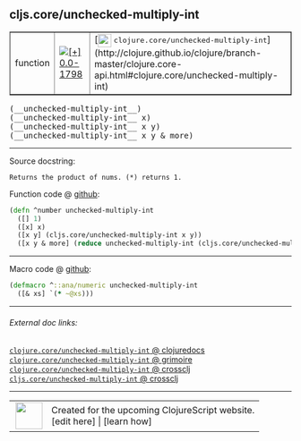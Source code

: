## cljs.core/unchecked-multiply-int



 <table border="1">
<tr>
<td>function</td>
<td><a href="https://github.com/cljsinfo/cljs-api-docs/tree/0.0-1798"><img valign="middle" alt="[+] 0.0-1798" title="Added in 0.0-1798" src="https://img.shields.io/badge/+-0.0--1798-lightgrey.svg"></a> </td>
<td>
[<img height="24px" valign="middle" src="http://i.imgur.com/1GjPKvB.png"> <samp>clojure.core/unchecked-multiply-int</samp>](http://clojure.github.io/clojure/branch-master/clojure.core-api.html#clojure.core/unchecked-multiply-int)
</td>
</tr>
</table>


 <samp>
(__unchecked-multiply-int__)<br>
</samp>
 <samp>
(__unchecked-multiply-int__ x)<br>
</samp>
 <samp>
(__unchecked-multiply-int__ x y)<br>
</samp>
 <samp>
(__unchecked-multiply-int__ x y & more)<br>
</samp>

---





Source docstring:

```
Returns the product of nums. (*) returns 1.
```


Function code @ [github](https://github.com/clojure/clojurescript/blob/r2134/src/cljs/cljs/core.cljs#L1601-L1606):

```clj
(defn ^number unchecked-multiply-int
  ([] 1)
  ([x] x)
  ([x y] (cljs.core/unchecked-multiply-int x y))
  ([x y & more] (reduce unchecked-multiply-int (cljs.core/unchecked-multiply-int x y) more)))
```

<!--
Repo - tag - source tree - lines:

 <pre>
clojurescript @ r2134
└── src
    └── cljs
        └── cljs
            └── <ins>[core.cljs:1601-1606](https://github.com/clojure/clojurescript/blob/r2134/src/cljs/cljs/core.cljs#L1601-L1606)</ins>
</pre>

-->

---

Macro code @ [github](https://github.com/clojure/clojurescript/blob/r2134/src/clj/cljs/core.clj#L371-L372):

```clj
(defmacro ^::ana/numeric unchecked-multiply-int
  ([& xs] `(* ~@xs)))
```

<!--
Repo - tag - source tree - lines:

 <pre>
clojurescript @ r2134
└── src
    └── clj
        └── cljs
            └── <ins>[core.clj:371-372](https://github.com/clojure/clojurescript/blob/r2134/src/clj/cljs/core.clj#L371-L372)</ins>
</pre>
-->

---


###### External doc links:

[`clojure.core/unchecked-multiply-int` @ clojuredocs](http://clojuredocs.org/clojure.core/unchecked-multiply-int)<br>
[`clojure.core/unchecked-multiply-int` @ grimoire](http://conj.io/store/v1/org.clojure/clojure/1.7.0-beta3/clj/clojure.core/unchecked-multiply-int/)<br>
[`clojure.core/unchecked-multiply-int` @ crossclj](http://crossclj.info/fun/clojure.core/unchecked-multiply-int.html)<br>
[`cljs.core/unchecked-multiply-int` @ crossclj](http://crossclj.info/fun/cljs.core.cljs/unchecked-multiply-int.html)<br>

---

 <table>
<tr><td>
<img valign="middle" align="right" width="48px" src="http://i.imgur.com/Hi20huC.png">
</td><td>
Created for the upcoming ClojureScript website.<br>
[edit here] | [learn how]
</td></tr></table>

[edit here]:https://github.com/cljsinfo/cljs-api-docs/blob/master/cljsdoc/cljs.core_unchecked-multiply-int.cljsdoc
[learn how]:https://github.com/cljsinfo/cljs-api-docs/wiki/cljsdoc-files

<!--

This information was too distracting to show to readers, but I'll leave it
commented here since it is helpful to:

- pretty-print the data used to generate this document
- and show how to retrieve that data



The API data for this symbol:

```clj
{:return-type number,
 :ns "cljs.core",
 :name "unchecked-multiply-int",
 :signature ["[]" "[x]" "[x y]" "[x y & more]"],
 :history [["+" "0.0-1798"]],
 :type "function",
 :full-name-encode "cljs.core_unchecked-multiply-int",
 :source {:code "(defn ^number unchecked-multiply-int\n  ([] 1)\n  ([x] x)\n  ([x y] (cljs.core/unchecked-multiply-int x y))\n  ([x y & more] (reduce unchecked-multiply-int (cljs.core/unchecked-multiply-int x y) more)))",
          :title "Function code",
          :repo "clojurescript",
          :tag "r2134",
          :filename "src/cljs/cljs/core.cljs",
          :lines [1601 1606]},
 :extra-sources [{:code "(defmacro ^::ana/numeric unchecked-multiply-int\n  ([& xs] `(* ~@xs)))",
                  :title "Macro code",
                  :repo "clojurescript",
                  :tag "r2134",
                  :filename "src/clj/cljs/core.clj",
                  :lines [371 372]}],
 :full-name "cljs.core/unchecked-multiply-int",
 :clj-symbol "clojure.core/unchecked-multiply-int",
 :docstring "Returns the product of nums. (*) returns 1."}

```

Retrieve the API data for this symbol:

```clj
;; from Clojure REPL
(require '[clojure.edn :as edn])
(-> (slurp "https://raw.githubusercontent.com/cljsinfo/cljs-api-docs/catalog/cljs-api.edn")
    (edn/read-string)
    (get-in [:symbols "cljs.core/unchecked-multiply-int"]))
```

-->
